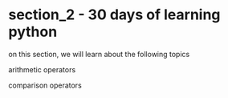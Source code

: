 # section_2 - 30 days of learning python

on this section, we will learn about the following topics

arithmetic operators

comparison operators

